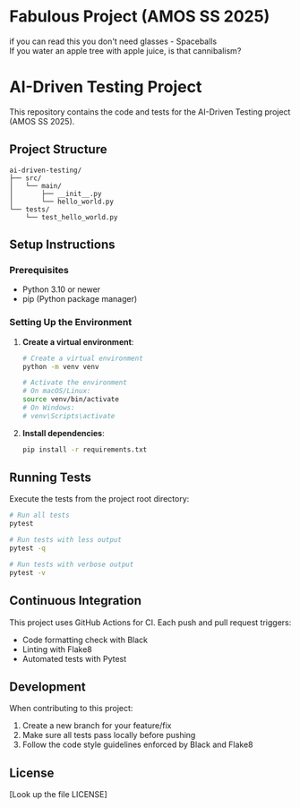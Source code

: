 # Fabulous Project (AMOS SS 2025)
if you can read this you don't need glasses - Spaceballs   
If you water an apple tree with apple juice, is that cannibalism?

# AI-Driven Testing Project

This repository contains the code and tests for the AI-Driven Testing project (AMOS SS 2025).

## Project Structure

```
ai-driven-testing/
├── src/
│   └── main/
│       ├── __init__.py
│       └── hello_world.py
└── tests/
    └── test_hello_world.py
```

## Setup Instructions

### Prerequisites

- Python 3.10 or newer
- pip (Python package manager)

### Setting Up the Environment

1. **Create a virtual environment**:

   ```bash
   # Create a virtual environment
   python -m venv venv
   
   # Activate the environment
   # On macOS/Linux:
   source venv/bin/activate
   # On Windows:
   # venv\Scripts\activate
   ```

2. **Install dependencies**:

   ```bash
   pip install -r requirements.txt
   ```

## Running Tests

Execute the tests from the project root directory:

```bash
# Run all tests
pytest

# Run tests with less output
pytest -q

# Run tests with verbose output
pytest -v
```

## Continuous Integration

This project uses GitHub Actions for CI. Each push and pull request triggers:
- Code formatting check with Black
- Linting with Flake8
- Automated tests with Pytest

## Development

When contributing to this project:
1. Create a new branch for your feature/fix
2. Make sure all tests pass locally before pushing
3. Follow the code style guidelines enforced by Black and Flake8

## License

[Look up the file LICENSE]